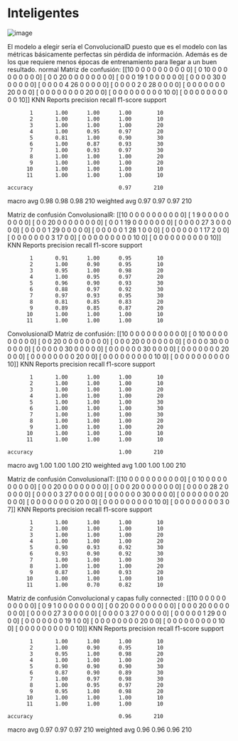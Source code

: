 # Inteligentes
![image](https://github.com/Ricardo1192/Inteligentes/assets/56328678/528f8d5a-38c4-45f1-b6ac-5bef042cc5b1)


El modelo a elegir sería el ConvolucionalD puesto que es el modelo con las métricas básicamente perfectas sin pérdida de información. Además es de los que requiere menos épocas de entrenamiento para llegar a un buen resultado.
normal
Matriz de confusión:
[[10  0  0  0  0  0  0  0  0  0  0]
 [ 0 10  0  0  0  0  0  0  0  0  0]
 [ 0  0 20  0  0  0  0  0  0  0  0]
 [ 0  0  0 19  1  0  0  0  0  0  0]
 [ 0  0  0  0 30  0  0  0  0  0  0]
 [ 0  0  0  0  4 26  0  0  0  0  0]
 [ 0  0  0  0  2  0 28  0  0  0  0]
 [ 0  0  0  0  0  0  0 20  0  0  0]
 [ 0  0  0  0  0  0  0  0 20  0  0]
 [ 0  0  0  0  0  0  0  0  0 10  0]
 [ 0  0  0  0  0  0  0  0  0  0 10]]
KNN Reports
               precision    recall  f1-score   support

           1       1.00      1.00      1.00        10
           2       1.00      1.00      1.00        10
           3       1.00      1.00      1.00        20
           4       1.00      0.95      0.97        20
           5       0.81      1.00      0.90        30
           6       1.00      0.87      0.93        30
           7       1.00      0.93      0.97        30
           8       1.00      1.00      1.00        20
           9       1.00      1.00      1.00        20
          10       1.00      1.00      1.00        10
          11       1.00      1.00      1.00        10

    accuracy                           0.97       210
   macro avg       0.98      0.98      0.98       210
weighted avg       0.97      0.97      0.97       210

Matriz de confusión ConvolusionalR:
[[10  0  0  0  0  0  0  0  0  0  0]
 [ 1  9  0  0  0  0  0  0  0  0  0]
 [ 0  0 20  0  0  0  0  0  0  0  0]
 [ 0  0  1 19  0  0  0  0  0  0  0]
 [ 0  0  0  0 27  3  0  0  0  0  0]
 [ 0  0  0  0  1 29  0  0  0  0  0]
 [ 0  0  0  0  0  1 28  1  0  0  0]
 [ 0  0  0  0  0  0  1 17  2  0  0]
 [ 0  0  0  0  0  0  0  3 17  0  0]
 [ 0  0  0  0  0  0  0  0  0 10  0]
 [ 0  0  0  0  0  0  0  0  0  0 10]]
KNN Reports
               precision    recall  f1-score   support

           1       0.91      1.00      0.95        10
           2       1.00      0.90      0.95        10
           3       0.95      1.00      0.98        20
           4       1.00      0.95      0.97        20
           5       0.96      0.90      0.93        30
           6       0.88      0.97      0.92        30
           7       0.97      0.93      0.95        30
           8       0.81      0.85      0.83        20
           9       0.89      0.85      0.87        20
          10       1.00      1.00      1.00        10
          11       1.00      1.00      1.00        10


ConvolusionalD
Matriz de confusión:
[[10  0  0  0  0  0  0  0  0  0  0]
 [ 0 10  0  0  0  0  0  0  0  0  0]
 [ 0  0 20  0  0  0  0  0  0  0  0]
 [ 0  0  0 20  0  0  0  0  0  0  0]
 [ 0  0  0  0 30  0  0  0  0  0  0]
 [ 0  0  0  0  0 30  0  0  0  0  0]
 [ 0  0  0  0  0  0 30  0  0  0  0]
 [ 0  0  0  0  0  0  0 20  0  0  0]
 [ 0  0  0  0  0  0  0  0 20  0  0]
 [ 0  0  0  0  0  0  0  0  0 10  0]
 [ 0  0  0  0  0  0  0  0  0  0 10]]
KNN Reports
               precision    recall  f1-score   support

           1       1.00      1.00      1.00        10
           2       1.00      1.00      1.00        10
           3       1.00      1.00      1.00        20
           4       1.00      1.00      1.00        20
           5       1.00      1.00      1.00        30
           6       1.00      1.00      1.00        30
           7       1.00      1.00      1.00        30
           8       1.00      1.00      1.00        20
           9       1.00      1.00      1.00        20
          10       1.00      1.00      1.00        10
          11       1.00      1.00      1.00        10

    accuracy                           1.00       210
   macro avg       1.00      1.00      1.00       210
weighted avg       1.00      1.00      1.00       210

Matriz de confusión ConvolusionalT:
[[10  0  0  0  0  0  0  0  0  0  0]
 [ 0 10  0  0  0  0  0  0  0  0  0]
 [ 0  0 20  0  0  0  0  0  0  0  0]
 [ 0  0  0 20  0  0  0  0  0  0  0]
 [ 0  0  0  0 28  2  0  0  0  0  0]
 [ 0  0  0  0  3 27  0  0  0  0  0]
 [ 0  0  0  0  0  0 30  0  0  0  0]
 [ 0  0  0  0  0  0  0 20  0  0  0]
 [ 0  0  0  0  0  0  0  0 20  0  0]
 [ 0  0  0  0  0  0  0  0  0 10  0]
 [ 0  0  0  0  0  0  0  0  3  0  7]]
KNN Reports
               precision    recall  f1-score   support

           1       1.00      1.00      1.00        10
           2       1.00      1.00      1.00        10
           3       1.00      1.00      1.00        20
           4       1.00      1.00      1.00        20
           5       0.90      0.93      0.92        30
           6       0.93      0.90      0.92        30
           7       1.00      1.00      1.00        30
           8       1.00      1.00      1.00        20
           9       0.87      1.00      0.93        20
          10       1.00      1.00      1.00        10
          11       1.00      0.70      0.82        10



Matriz de confusión Convolucional y capas fully connected :
[[10  0  0  0  0  0  0  0  0  0  0]
 [ 0  9  1  0  0  0  0  0  0  0  0]
 [ 0  0 20  0  0  0  0  0  0  0  0]
 [ 0  0  0 20  0  0  0  0  0  0  0]
 [ 0  0  0  0 27  3  0  0  0  0  0]
 [ 0  0  0  0  3 27  0  0  0  0  0]
 [ 0  0  0  0  0  1 29  0  0  0  0]
 [ 0  0  0  0  0  0  0 19  1  0  0]
 [ 0  0  0  0  0  0  0  0 20  0  0]
 [ 0  0  0  0  0  0  0  0  0 10  0]
 [ 0  0  0  0  0  0  0  0  0  0 10]]
KNN Reports
               precision    recall  f1-score   support

           1       1.00      1.00      1.00        10
           2       1.00      0.90      0.95        10
           3       0.95      1.00      0.98        20
           4       1.00      1.00      1.00        20
           5       0.90      0.90      0.90        30
           6       0.87      0.90      0.89        30
           7       1.00      0.97      0.98        30
           8       1.00      0.95      0.97        20
           9       0.95      1.00      0.98        20
          10       1.00      1.00      1.00        10
          11       1.00      1.00      1.00        10

    accuracy                           0.96       210
   macro avg       0.97      0.97      0.97       210
weighted avg       0.96      0.96      0.96       210


